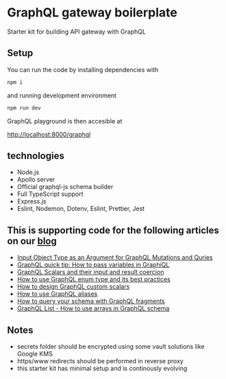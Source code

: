 # GraphQL gateway boilerplate

Starter kit for building API gateway with GraphQL

## Setup

You can run the code by installing dependencies with

``` bash
npm i
```

and running development environment

``` bash
npm run dev
```

GraphQL playground is then accesible at

[http://localhost:8000/graphql](http://localhost:8000/graphql)

## technologies

* Node.js
* Apollo server
* Official graphql-js schema builder
* Full TypeScript support
* Express.js
* Eslint, Nodemon, Dotenv, Eslint, Prettier, Jest

## This is supporting code for the following articles on our [blog](https://atheros.ai/blog)

* [Input Object Type as an Argument for GraphQL Mutations and Quries](https://atheros.ai/blog/input-object-type-as-an-argument-for-graphql-mutations-and-queries)
* [GraphQL quick tip: How to pass variables in GraphiQL](https://atheros.ai/blog/graphql-quick-tip-how-to-pass-variables-in-graphiql)
* [GraphQL Scalars and their input and result coercion](https://atheros.ai/blog/graphql-scalars-and-their-input-and-result-coercion)
* [How to use GraphQL enum type and its best practices](https://atheros.ai/blog/how-to-use-graphql-enum-type-and-its-best-practices)
* [How to design GraphQL custom scalars](https://atheros.ai/blog/how-to-design-graphql-custom-scalars)
* [How to use GraphQL aliases](https://atheros.ai/blog/how-to-use-graphql-aliases)
* [How to query your schema with GraphQL fragments](https://atheros.ai/blog/how-to-query-your-schema-with-graphql-fragments)
* [GraphQL List - How to use arrays in GraphQL schema](https://atheros.ai/blog/graphql-list-how-to-use-arrays-in-graphql-schema)

## Notes

* secrets folder should be encrypted using some vault solutions like Google KMS
* https/www redirects should be performed in reverse proxy
* this starter kit has minimal setup and is continously evolving